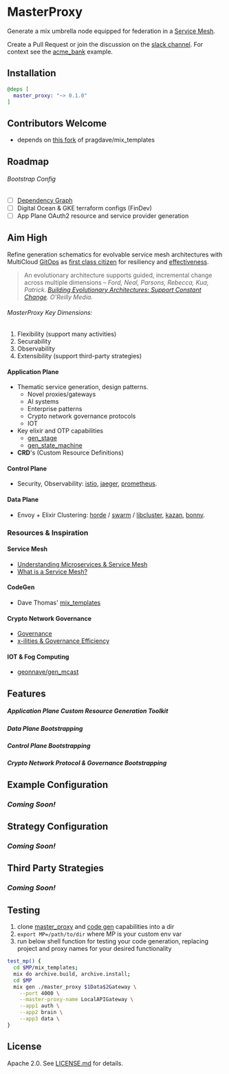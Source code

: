 # MasterProxy

Generate a mix umbrella node equipped for federation in a [Service Mesh](https://blog.envoyproxy.io/service-mesh-data-plane-vs-control-plane-2774e720f7fc).

Create a Pull Request or join the discussion on the [slack channel](https://join.slack.com/t/masterproxy/shared_invite/enQtNTQxNDYxMjM1MTI3LTM1Y2U3OTZkZTI5ZTlhZThiMjJhYTVjYTdiM2QzMTIzZjYyZjY5MDQ0NzU3MWI0OTVjZDc0NjMwNmE4NDcxNGQ). For context see the [acme_bank](https://github.com/wojtekmach/acme_bank) example.

## Installation

```elixir
@deps [
  master_proxy: "~> 0.1.0"
]
```

## Contributors Welcome

  - depends on [this fork](https://github.com/ericsteen/mix_templates) of pragdave/mix_templates


## Roadmap
###### Bootstrap Config
- [ ] [Dependency Graph](https://www.terraform.io/docs/internals/graph.html)
- [ ] Digital Ocean & GKE terraform configs (FinDev)
- [ ] App Plane OAuth2 resource and service provider generation

## Aim High

Refine generation schematics for evolvable service mesh architectures with MultiCloud [GitOps](https://www.weave.works/technologies/gitops/) as [first class citizen](https://m.signalvnoise.com/basecamp-outage-when-it-rains-it-pours/) for resiliency and [effectiveness](https://www.amazon.com/Accelerate-Software-Performing-Technology-Organizations/dp/1942788339).

> An evolutionary architecture supports guided, incremental change across multiple dimensions – *Ford, Neal, Parsons, Rebecca, Kua, Patrick. [Building Evolutionary Architectures: Support Constant Change](https://www.thoughtworks.com/insights/blog/microservices-evolutionary-architecture). O'Reilly Media.*

###### MasterProxy Key Dimensions:
  1. Flexibility (support many activities)
  2. Securability
  3. Observability
  4. Extensibility (support third-party strategies)

#### Application Plane
- Thematic service generation, design patterns.
  - Novel proxies/gateways
  - AI systems
  - Enterprise patterns
  - Crypto network governance protocols
  - IOT
- Key elixir and OTP capabilities
  - [gen_stage](https://github.com/elixir-lang/gen_stage)
  - [gen_state_machine](https://github.com/ericentin/gen_state_machine)
- **CRD**'s (Custom Resource Definitions)

#### Control Plane
  - Security, Observability: [istio](https://istio.io/), [jaeger](https://www.jaegertracing.io/), [prometheus](https://github.com/deadtrickster/prometheus.erl).

#### Data Plane
  - Envoy + Elixir Clustering: [horde](https://github.com/derekkraan/horde) / [swarm](https://github.com/bitwalker/swarm) / [libcluster](https://github.com/bitwalker/libcluster), [kazan](https://github.com/obmarg/kazan), [bonny](https://github.com/coryodaniel/bonny).


### Resources & Inspiration

#### Service Mesh
- [Understanding Microservices & Service Mesh](https://medium.com/microservices-learning/understanding-microservices-communication-and-service-mesh-e888d1adc41)
- [What is a Service Mesh?](https://glasnostic.com/blog/what-is-a-service-mesh-istio-linkerd-envoy-consul)


#### CodeGen
- Dave Thomas' [mix_templates](https://pragdave.me/blog/2017/04/18/elixir-project-generator.html)

#### Crypto Network Governance
- [Governance](https://medium.com/blockchannel/the-crypto-governance-manifesto-2326e72dc3d0)
- [x-ilities & Governance Efficiency](https://medium.com/@andrew_young/crypto-network-fundamentals-dfa11f15d026)

#### IOT & Fog Computing
- [geonnave/gen_mcast](https://github.com/geonnave/gen_mcast)

## Features

##### Application Plane Custom Resource Generation Toolkit

##### Data Plane Bootstrapping

##### Control Plane Bootstrapping

##### Crypto Network Protocol & Governance Bootstrapping

## Example Configuration

### _Coming Soon!_

## Strategy Configuration

### _Coming Soon!_

## Third Party Strategies

### _Coming Soon!_

## Testing
1. clone [master_proxy](https://github.com/ericsteen/master_proxy) and [code gen](https://github.com/ericsteen/mix_templates) capabilities into a dir
2. `export MP=/path/to/dir` where MP is your custom env var
3. run below shell function for testing your code generation, replacing project and proxy names for your desired functionality

```bash
test_mp() {
  cd $MP/mix_templates;
  mix do archive.build, archive.install;
  cd $MP
  mix gen ./master_proxy $1Data$2Gateway \
    --port 4000 \
    --master-proxy-name LocalAPIGateway \
    --app1 auth \
    --app2 brain \
    --app3 data \
}
```

## License

Apache 2.0. See [LICENSE.md](LICENSE.md) for details.
